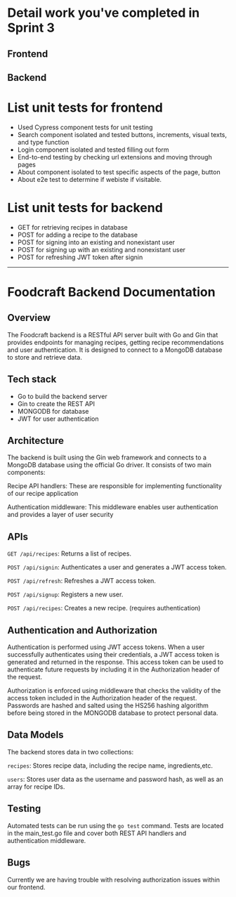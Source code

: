 
# Detail work you've completed in Sprint 3
**Frontend**
- 

**Backend**
- 

# List unit tests for frontend
- Used Cypress component tests for unit testing
- Search component isolated and tested buttons, increments, visual texts, and type function
- Login component isolated and tested filling out form
- End-to-end testing by checking url extensions and moving through pages
- About component isolated to test specific aspects of the page, button
- About e2e test to determine if webiste if visitable.

# List unit tests for backend
- GET for retrieving recipes in database
- POST for adding a recipe to the database
- POST for signing into an existing and nonexistant user
- POST for signing up with an existing and nonexistant user
- POST for refreshing JWT token after signin

------------

# Foodcraft Backend Documentation
## Overview
The Foodcraft backend is a RESTful API server built with Go and Gin that provides endpoints for managing recipes, getting recipe recommendations and user authentication. It is designed to connect to a MongoDB database to store and retrieve data.
## Tech stack
- Go to build the backend server
- Gin to create the REST API
- MONGODB for database
- JWT for user authentication

## Architecture
The backend is built using the Gin web framework and connects to a MongoDB database using the official Go driver. It consists of two main components:

Recipe API handlers: These are responsible for implementing functionality of our recipe application 

Authentication middleware: This middleware enables user authentication and provides a layer of user security
## APIs
`GET /api/recipes`: Returns a list of recipes.

`POST /api/signin`: Authenticates a user and generates a JWT access token.

`POST /api/refresh`: Refreshes a JWT access token.

`POST /api/signup`: Registers a new user.

`POST /api/recipes`: Creates a new recipe. (requires authentication)
## Authentication and Authorization
Authentication is performed using JWT access tokens. When a user successfully authenticates using their credentials, a JWT access token is generated and returned in the response. This access token can be used to authenticate future requests by including it in the Authorization header of the request.

Authorization is enforced using middleware that checks the validity of the access token included in the Authorization header of the request. 
Passwords are hashed and salted using the HS256 hashing algorithm before being stored in the MONGODB database to protect personal data.
## Data Models
The backend stores data in two collections:

`recipes`: Stores recipe data, including the recipe name, ingredients,etc.

`users`: Stores user data as the username and password hash, as well as an array for recipe IDs.
## Testing
Automated tests can be run using the `go test` command. Tests are located in the main_test.go file and cover both REST API handlers and authentication middleware.
## Bugs
Currently we are having trouble with resolving authorization issues within our frontend.
